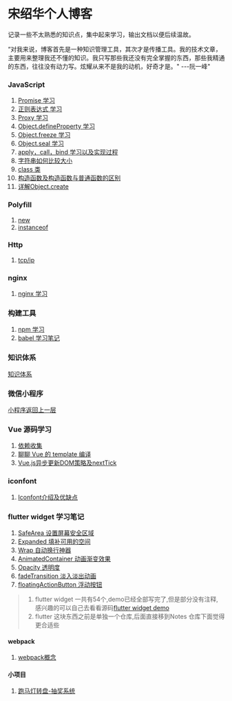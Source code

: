 # 宋绍华个人博客

记录一些不太熟悉的知识点，集中起来学习，输出文档以便后续温故。

“对我来说，博客首先是一种知识管理工具，其次才是传播工具。我的技术文章，主要用来整理我还不懂的知识。我只写那些我还没有完全掌握的东西，那些我精通的东西，往往没有动力写。炫耀从来不是我的动机，好奇才是。" ---阮一峰"

### JavaScript

1. [Promise 学习](https://github.com/Rudy24/Notes/blob/master/JavaScript/Promise.md)
2. [正则表达式 学习](https://github.com/Rudy24/Notes/blob/master/JavaScript/%E6%AD%A3%E5%88%99.md)
3. [Proxy 学习](https://github.com/Rudy24/Notes/blob/master/JavaScript/Proxy.md)
4. [Object.defineProperty 学习](https://github.com/Rudy24/Notes/blob/master/JavaScript/Object/Object.defineProperty.md)
5. [Object.freeze 学习](https://github.com/Rudy24/Notes/blob/master/JavaScript/Object/Object.freeze.md)
6. [Object.seal 学习](https://github.com/Rudy24/Notes/blob/master/JavaScript/Object/Object.seal.md)
7. [apply，call，bind 学习以及实现过程](https://github.com/Rudy24/Notes/blob/master/JavaScript/apply%26call%26bind.md)
8. [字符串如何比较大小](https://github.com/Rudy24/Notes/blob/master/JavaScript/compireString.md)
9. [class 类](https://github.com/Rudy24/Notes/blob/master/JavaScript/class.md)
10. [构造函数及构造函数与普通函数的区别](https://github.com/Rudy24/Notes/blob/master/JavaScript/构造函数.md)
11. [详解Object.create](https://github.com/Rudy24/Notes/blob/master/JavaScript/Object/create/Object.create.md)


### Polyfill
1. [new](https://github.com/Rudy24/Notes/blob/master/polyfill/new.md)
2. [instanceof](https://github.com/Rudy24/Notes/blob/master/polyfill/instanceof.md)

### Http

1. [tcp/ip](https://github.com/Rudy24/Notes/blob/master/HTTP/tcp-ip/tcp-ip.md)

### nginx

1. [nginx 学习](https://github.com/Rudy24/Notes/blob/master/nginx/nginx.md)

### 构建工具

1. [npm 学习](https://github.com/Rudy24/Notes/blob/master/构建工具/npm/npm.md)
2. [babel 学习笔记](https://github.com/Rudy24/Notes/blob/master/构建工具/babel/babel.md)

### 知识体系

[知识体系](https://github.com/Rudy24/Notes/blob/master/知识体系/知识体系.md)

### 微信小程序

[小程序返回上一层](https://github.com/Rudy24/Notes/blob/master/微信小程序/小程序返回上一层.md)

### Vue 源码学习

1. [依赖收集](https://github.com/Rudy24/Notes/blob/master/Vue%E6%BA%90%E7%A0%81%E5%AD%A6%E4%B9%A0/%E4%BE%9D%E8%B5%96%E6%94%B6%E9%9B%86.md)
2. [聊聊 Vue 的 template 编译](https://github.com/Rudy24/Notes/blob/master/Vue%E6%BA%90%E7%A0%81%E5%AD%A6%E4%B9%A0/%E8%81%8A%E8%81%8AVue%E7%9A%84template%E7%BC%96%E8%AF%91.md)
3. [Vue.js异步更新DOM策略及nextTick](https://github.com/Rudy24/Notes/blob/master/Vue%E6%BA%90%E7%A0%81%E5%AD%A6%E4%B9%A0/Vue.js%E5%BC%82%E6%AD%A5%E6%9B%B4%E6%96%B0DOM%E7%AD%96%E7%95%A5%E5%8F%8AnextTick.md)

### iconfont
1. [Iconfont介绍及优缺点](https://github.com/Rudy24/Notes/blob/master/Iconfont/Iconfont%E4%BB%8B%E7%BB%8D%E5%8F%8A%E4%BC%98%E7%BC%BA%E7%82%B9.md)


### flutter widget 学习笔记
1. [SafeArea 设置屏幕安全区域](https://github.com/Rudy24/Notes/blob/master/flutter/lib/safearea/safearea.md)
2. [Expanded 填补可用的空间](https://github.com/Rudy24/Notes/blob/master/flutter/lib/expanded/expanded.md)
3. [Wrap 自动换行神器](https://github.com/Rudy24/Notes/blob/master/flutter/lib/wrap/wrap.md)
4. [AnimatedContainer 动画渐变效果](https://github.com/Rudy24/Notes/blob/master/flutter/lib/animatedContainer/animatedContainer.md)
5. [Opacity 透明度](https://github.com/Rudy24/Notes/blob/master/flutter/lib/opacity/opacity.md)
6. [fadeTransition 淡入淡出动画](https://github.com/Rudy24/Notes/blob/master/flutter/lib/fadeTransition/fadeTransition.md)
7. [floatingActionButton 浮动按钮](https://github.com/Rudy24/Notes/blob/master/flutter/lib/floatingActionButton/floatingActionButton.md)
> 1. flutter widget 一共有54个,demo已经全部写完了,但是部分没有注释, 感兴趣的可以自己去看看源码[flutter widget demo](https://github.com/Rudy24/Notes/tree/master/flutter/lib)
> 2. flutter 这块东西之前是单独一个仓库,后面直接移到Notes 仓库下面觉得更合适些

#### webpack
1. [webpack概念](https://github.com/Rudy24/Notes/blob/master/webpack/webpack%E6%A6%82%E5%BF%B5.md)


#### 小项目
1. [跑马灯转盘-抽奖系统](https://github.com/Rudy24/Notes/blob/master/%E5%B0%8F%E9%A1%B9%E7%9B%AE/README.md)